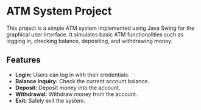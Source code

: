 # ATM System Project

This project is a simple ATM system implemented using Java Swing for the graphical user interface. It simulates basic ATM functionalities such as logging in, checking balance, depositing, and withdrawing money.

## Features

- **Login:** Users can log in with their credentials.
- **Balance Inquiry:** Check the current account balance.
- **Deposit:** Deposit money into the account.
- **Withdrawal:** Withdraw money from the account.
- **Exit:** Safely exit the system.
